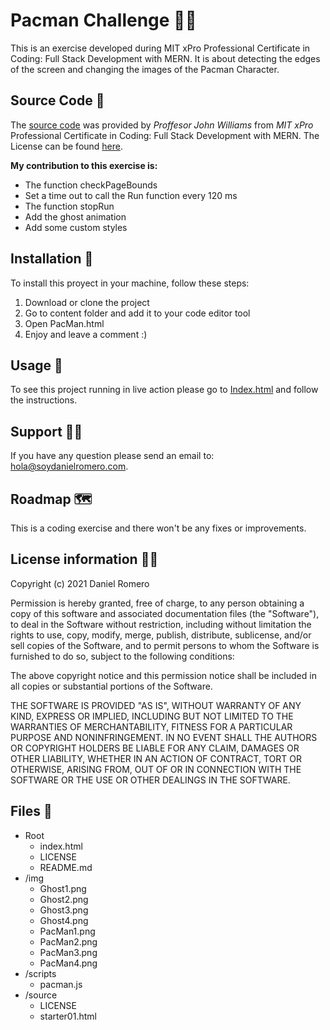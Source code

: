 # Pacman Challenge 👨‍💻

This is an exercise developed during MIT xPro Professional Certificate in Coding: Full Stack Development with MERN. It is about detecting the edges of the screen and changing the images of the Pacman Character.

## Source Code 🤖

The [source code](https://github.com/SoyDanielRomero/soydanielromero.github.io/tree/master/projects/2-MIT-PacManChallenge/source) was provided by _Proffesor John Williams_ from _MIT xPro_ Professional Certificate in Coding: Full Stack Development with MERN. The License can be found [here](https://soydanielromero.github.io/projects/2-MIT-PacManChallenge/source/LICENSE).

**My contribution to this exercise is:**
- The function checkPageBounds
- Set a time out to call the Run function every 120 ms
- The function stopRun  
- Add the ghost animation
- Add some custom styles

## Installation 🔧

To install this proyect in your machine, follow these steps:

1. Download or clone the project
2. Go to content folder and add it to your code editor tool
3. Open PacMan.html
4. Enjoy and leave a comment :)

## Usage 🚀

To see this project running in live action please go to [Index.html](https://soydanielromero.github.io/projects/2-MIT-PacManChallenge/PacMan.html) and follow the instructions.

## Support 🦸‍♂️️

If you have any question please send an email to: [hola@soydanielromero.com](mailto:hola@soydanielromero.com).

## Roadmap 🗺

This is a coding exercise and there won't be any fixes or improvements.

## License information 👨‍⚖️

Copyright (c) 2021 Daniel Romero

Permission is hereby granted, free of charge, to any person obtaining a copy
of this software and associated documentation files (the "Software"), to deal
in the Software without restriction, including without limitation the rights
to use, copy, modify, merge, publish, distribute, sublicense, and/or sell
copies of the Software, and to permit persons to whom the Software is
furnished to do so, subject to the following conditions:

The above copyright notice and this permission notice shall be included in all
copies or substantial portions of the Software.

THE SOFTWARE IS PROVIDED "AS IS", WITHOUT WARRANTY OF ANY KIND, EXPRESS OR
IMPLIED, INCLUDING BUT NOT LIMITED TO THE WARRANTIES OF MERCHANTABILITY,
FITNESS FOR A PARTICULAR PURPOSE AND NONINFRINGEMENT. IN NO EVENT SHALL THE
AUTHORS OR COPYRIGHT HOLDERS BE LIABLE FOR ANY CLAIM, DAMAGES OR OTHER
LIABILITY, WHETHER IN AN ACTION OF CONTRACT, TORT OR OTHERWISE, ARISING FROM,
OUT OF OR IN CONNECTION WITH THE SOFTWARE OR THE USE OR OTHER DEALINGS IN THE
SOFTWARE.

## Files 📁

- Root
    - index.html
    - LICENSE
    - README.md
- /img
    - Ghost1.png
    - Ghost2.png
    - Ghost3.png
    - Ghost4.png
    - PacMan1.png
    - PacMan2.png
    - PacMan3.png
    - PacMan4.png
- /scripts
    - pacman.js
- /source
    - LICENSE
    - starter01.html